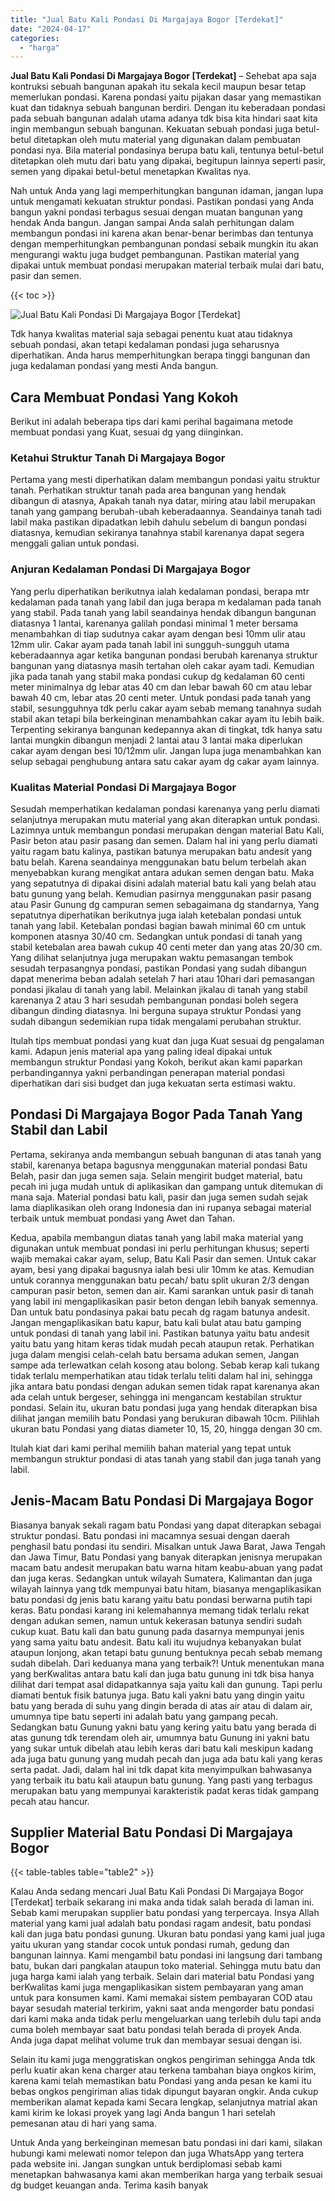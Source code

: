 ```yaml
---
title: "Jual Batu Kali Pondasi Di Margajaya Bogor [Terdekat]"
date: "2024-04-17"
categories: 
  - "harga"
---
```


**Jual Batu Kali Pondasi Di Margajaya Bogor \[Terdekat\]** – Sehebat apa saja kontruksi sebuah bangunan apakah itu sekala kecil maupun besar tetap memerlukan pondasi. Karena pondasi yaitu pijakan dasar yang memastikan kuat dan tidaknya sebuah bangunan berdiri. Dengan itu keberadaan pondasi pada sebuah bangunan adalah utama adanya tdk bisa kita hindari saat kita ingin membangun sebuah bangunan. Kekuatan sebuah pondasi juga betul-betul ditetapkan oleh mutu material yang digunakan dalam pembuatan pondasi nya. Bila material pondasinya berupa batu kali, tentunya betul-betul ditetapkan oleh mutu dari batu yang dipakai, begitupun lainnya seperti pasir, semen yang dipakai betul-betul menetapkan Kwalitas nya.

Nah untuk Anda yang lagi memperhitungkan bangunan idaman, jangan lupa untuk mengamati kekuatan struktur pondasi. Pastikan pondasi yang Anda bangun yakni pondasi terbagus sesuai dengan muatan bangunan yang hendak Anda bangun. Jangan sampai Anda salah perhitungan dalam membangun pondasi ini karena akan benar-benar berimbas dan tentunya dengan memperhitungkan pembangunan pondasi sebaik mungkin itu akan mengurangi waktu juga budget pembangunan. Pastikan material yang dipakai untuk membuat pondasi merupakan material terbaik mulai dari batu, pasir dan semen.

{{< toc >}}

![Jual Batu Kali Pondasi Di Margajaya Bogor [Terdekat]](/images/jual-batu-kali-24.png)

Tdk hanya kwalitas material saja sebagai penentu kuat atau tidaknya sebuah pondasi, akan tetapi kedalaman pondasi juga seharusnya diperhatikan. Anda harus memperhitungkan berapa tinggi bangunan dan juga kedalaman pondasi yang mesti Anda bangun.

## Cara Membuat Pondasi Yang Kokoh

Berikut ini adalah beberapa tips dari kami perihal bagaimana metode membuat pondasi yang Kuat, sesuai dg yang diinginkan.

### Ketahui Struktur Tanah Di Margajaya Bogor

Pertama yang mesti diperhatikan dalam membangun pondasi yaitu struktur tanah. Perhatikan struktur tanah pada area bangunan yang hendak dibangun di atasnya, Apakah tanah nya datar, miring atau labil merupakan tanah yang gampang berubah-ubah keberadaannya. Seandainya tanah tadi labil maka pastikan dipadatkan lebih dahulu sebelum di bangun pondasi diatasnya, kemudian sekiranya tanahnya stabil karenanya dapat segera menggali galian untuk pondasi.

### Anjuran Kedalaman Pondasi Di Margajaya Bogor

Yang perlu diperhatikan berikutnya ialah kedalaman pondasi, berapa mtr kedalaman pada tanah yang labil dan juga berapa m kedalaman pada tanah yang stabil. Pada tanah yang labil seandainya hendak dibangun bangunan diatasnya 1 lantai, karenanya galilah pondasi minimal 1 meter bersama menambahkan di tiap sudutnya cakar ayam dengan besi 10mm ulir atau 12mm ulir. Cakar ayam pada tanah labil ini sungguh-sungguh utama keberadaannya agar ketika bangunan pondasi berubah karenanya struktur bangunan yang diatasnya masih tertahan oleh cakar ayam tadi. Kemudian jika pada tanah yang stabil maka pondasi cukup dg kedalaman 60 centi meter minimalnya dg lebar atas 40 cm dan lebar bawah 60 cm atau lebar bawah 40 cm, lebar atas 20 centi meter. Untuk pondasi pada tanah yang stabil, sesungguhnya tdk perlu cakar ayam sebab memang tanahnya sudah stabil akan tetapi bila berkeinginan menambahkan cakar ayam itu lebih baik. Terpenting sekiranya bangunan kedepannya akan di tingkat, tdk hanya satu lantai mungkin dibangun menjadi 2 lantai atau 3 lantai maka diperlukan cakar ayam dengan besi 10/12mm ulir. Jangan lupa juga menambahkan kan selup sebagai penghubung antara satu cakar ayam dg cakar ayam lainnya.

### Kualitas Material Pondasi Di Margajaya Bogor

Sesudah memperhatikan kedalaman pondasi karenanya yang perlu diamati selanjutnya merupakan mutu material yang akan diterapkan untuk pondasi. Lazimnya untuk membangun pondasi merupakan dengan material Batu Kali, Pasir beton atau pasir pasang dan semen. Dalam hal ini yang perlu diamati yaitu ragam batu kalinya, pastikan batunya merupakan batu andesit yang batu belah. Karena seandainya menggunakan batu belum terbelah akan menyebabkan kurang mengikat antara adukan semen dengan batu. Maka yang sepatutnya di dipakai disini adalah material batu kali yang belah atau batu gunung yang belah. Kemudian pasirnya menggunakan pasir pasang atau Pasir Gunung dg campuran semen sebagaimana dg standarnya, Yang sepatutnya diperhatikan berikutnya juga ialah ketebalan pondasi untuk tanah yang labil. Ketebalan pondasi bagian bawah minimal 60 cm untuk komponen atasnya 30/40 cm. Sedangkan untuk pondasi di tanah yang stabil ketebalan area bawah cukup 40 centi meter dan yang atas 20/30 cm. Yang dilihat selanjutnya juga merupakan waktu pemasangan tembok sesudah terpasangnya pondasi, pastikan Pondasi yang sudah dibangun dapat menerima beban adalah setelah 7 hari atau 10hari dari pemasangan pondasi jikalau di tanah yang labil. Melainkan jikalau di tanah yang stabil karenanya 2 atau 3 hari sesudah pembangunan pondasi boleh segera dibangun dinding diatasnya. Ini berguna supaya struktur Pondasi yang sudah dibangun sedemikian rupa tidak mengalami perubahan struktur.

Itulah tips membuat pondasi yang kuat dan juga Kuat sesuai dg pengalaman kami. Adapun jenis material apa yang paling ideal dipakai untuk membangun struktur Pondasi yang Kokoh, berikut akan kami paparkan perbandingannya yakni perbandingan penerapan material pondasi diperhatikan dari sisi budget dan juga kekuatan serta estimasi waktu.

## Pondasi Di Margajaya Bogor Pada Tanah Yang Stabil dan Labil

Pertama, sekiranya anda membangun sebuah bangunan di atas tanah yang stabil, karenanya betapa bagusnya menggunakan material pondasi Batu Belah, pasir dan juga semen saja. Selain mengirit budget material, batu pecah ini juga mudah untuk di aplikasikan dan gampang untuk ditemukan di mana saja. Material pondasi batu kali, pasir dan juga semen sudah sejak lama diaplikasikan oleh orang Indonesia dan ini rupanya sebagai material terbaik untuk membuat pondasi yang Awet dan Tahan.

Kedua, apabila membangun diatas tanah yang labil maka material yang digunakan untuk membuat pondasi ini perlu perhitungan khusus; seperti wajib memakai cakar ayam, selup, Batu Kali Pasir dan semen. Untuk cakar ayam, besi yang dipakai bagusnya ialah besi ulir 10mm ke atas. Kemudian untuk corannya menggunakan batu pecah/ batu split ukuran 2/3 dengan campuran pasir beton, semen dan air. Kami sarankan untuk pasir di tanah yang labil ini mengaplikasikan pasir beton dengan lebih banyak semennya. Dan untuk batu pondasinya pakai batu pecah dg ragam batunya andesit. Jangan mengaplikasikan batu kapur, batu kali bulat atau batu gamping untuk pondasi di tanah yang labil ini. Pastikan batunya yaitu batu andesit yaitu batu yang hitam keras tidak mudah pecah ataupun retak. Perhatikan juga dalam mengisi celah-celah batu bersama adukan semen, Jangan sampe ada terlewatkan celah kosong atau bolong. Sebab kerap kali tukang tidak terlalu memperhatikan atau tidak terlalu teliti dalam hal ini, sehingga jika antara batu pondasi dengan adukan semen tidak rapat karenanya akan ada celah untuk bergeser, sehingga ini mengancam kestabilan struktur pondasi. Selain itu, ukuran batu pondasi juga yang hendak diterapkan bisa dilihat jangan memilih batu Pondasi yang berukuran dibawah 10cm. Pilihlah ukuran batu Pondasi yang diatas diameter 10, 15, 20, hingga dengan 30 cm.

Itulah kiat dari kami perihal memilih bahan material yang tepat untuk membangun struktur pondasi di atas tanah yang stabil dan juga tanah yang labil.

## Jenis-Macam Batu Pondasi Di Margajaya Bogor

Biasanya banyak sekali ragam batu Pondasi yang dapat diterapkan sebagai struktur pondasi. Batu pondasi ini macamnya sesuai dengan daerah penghasil batu pondasi itu sendiri. Misalkan untuk Jawa Barat, Jawa Tengah dan Jawa Timur, Batu Pondasi yang banyak diterapkan jenisnya merupakan macam batu andesit merupakan batu warna hitam keabu-abuan yang padat dan juga keras. Sedangkan untuk wilayah Sumatera, Kalimantan dan juga wilayah lainnya yang tdk mempunyai batu hitam, biasanya mengaplikasikan batu pondasi dg jenis batu karang yaitu batu pondasi berwarna putih tapi keras. Batu pondasi karang ini kelemahannya memang tidak terlalu rekat dengan adukan semen, namun untuk kekerasan batunya sendiri sudah cukup kuat. Batu kali dan batu gunung pada dasarnya mempunyai jenis yang sama yaitu batu andesit. Batu kali itu wujudnya kebanyakan bulat ataupun lonjong, akan tetapi batu gunung bentuknya pecah sebab memang sudah dibelah. Dari keduanya mana yang terbaik?! Untuk menentukan mana yang berKwalitas antara batu kali dan juga batu gunung ini tdk bisa hanya dilihat dari tempat asal didapatkannya saja yaitu kali dan gunung. Tapi perlu diamati bentuk fisik batunya juga. Batu kali yakni batu yang dingin yaitu batu yang berada di suhu yang dingin berada di atas air atau di dalam air, umumnya tipe batu seperti ini adalah batu yang gampang pecah. Sedangkan batu Gunung yakni batu yang kering yaitu batu yang berada di atas gunung tdk terendam oleh air, umumnya batu Gunung ini yakni batu yang sukar untuk dibelah atau lebih keras dari batu kali meskipun kadang ada juga batu gunung yang mudah pecah dan juga ada batu kali yang keras serta padat. Jadi, dalam hal ini tdk dapat kita menyimpulkan bahwasanya yang terbaik itu batu kali ataupun batu gunung. Yang pasti yang terbagus merupakan batu yang mempunyai karakteristik padat keras tidak gampang pecah atau hancur.

## Supplier Material Batu Pondasi Di Margajaya Bogor

{{< table-tables table="table2" >}}

Kalau Anda sedang mencari Jual Batu Kali Pondasi Di Margajaya Bogor \[Terdekat\] terbaik sekarang ini maka anda tidak salah berada di laman ini. Sebab kami merupakan supplier batu pondasi yang terpercaya. Insya Allah material yang kami jual adalah batu pondasi ragam andesit, batu pondasi kali dan juga batu pondasi gunung. Ukuran batu pondasi yang kami jual juga yaitu ukuran yang standar cocok untuk pondasi rumah, gedung dan bangunan lainnya. Kami mengambil batu pondasi ini langsung dari tambang batu, bukan dari pangkalan ataupun toko material. Sehingga mutu batu dan juga harga kami ialah yang terbaik. Selain dari material batu Pondasi yang berKwalitas kami juga mengaplikasikan sistem pembayaran yang aman untuk para konsumen kami. Kami memakai sistem pembayaran COD atau bayar sesudah material terkirim, yakni saat anda mengorder batu pondasi dari kami maka anda tidak perlu mengeluarkan uang terlebih dulu tapi anda cuma boleh membayar saat batu pondasi telah berada di proyek Anda. Anda juga dapat melihat volume truk dan membayar sesuai dengan isi.

Selain itu kami juga menggratiskan ongkos pengiriman sehingga Anda tdk perlu kuatir akan kena charger atau terkena tambahan biaya ongkos kirim, karena kami telah memastikan batu Pondasi yang anda pesan ke kami itu bebas ongkos pengiriman alias tidak dipungut bayaran ongkir. Anda cukup memberikan alamat kepada kami Secara lengkap, selanjutnya matrial akan kami kirim ke lokasi proyek yang lagi Anda bangun 1 hari setelah pemesanan atau di hari yang sama.

Untuk Anda yang berkeinginan memesan batu pondasi ini dari kami, silakan hubungi kami melewati nomor telepon dan juga WhatsApp yang tertera pada website ini. Jangan sungkan untuk berdiplomasi sebab kami menetapkan bahwasanya kami akan memberikan harga yang terbaik sesuai dg budget keuangan anda. Terima kasih banyak
